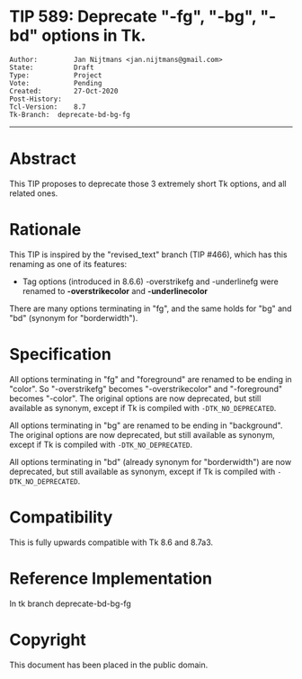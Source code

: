 # TIP 589: Deprecate "-fg", "-bg", "-bd" options in Tk.
	Author:         Jan Nijtmans <jan.nijtmans@gmail.com>
	State:          Draft
	Type:           Project
	Vote:           Pending
	Created:        27-Oct-2020
	Post-History:   
	Tcl-Version:    8.7
	Tk-Branch:	deprecate-bd-bg-fg
-----

# Abstract

This TIP proposes to deprecate those 3 extremely short Tk options, and all
related ones.

# Rationale

This TIP is inspired by the "revised_text" branch (TIP #466), which has
this renaming as one of its features:

 * Tag options \(introduced in 8.6.6\) -overstrikefg and -underlinefg were
   renamed to **-overstrikecolor** and **-underlinecolor**

There are many options terminating in "fg", and the same holds for "bg"
and "bd" (synonym for "borderwidth").

# Specification

All options terminating in "fg" and "foreground" are renamed to be
ending in "color". So "-overstrikefg" becomes "-overstrikecolor"
and "-foreground" becomes "-color". The original options are now deprecated,
but still available as synonym, except if Tk is compiled with `-DTK_NO_DEPRECATED`.

All options terminating in "bg" are renamed to be
ending in "background". The original options are now deprecated,
but still available as synonym, except if Tk is compiled with `-DTK_NO_DEPRECATED`.

All options terminating in "bd" (already synonym for "borderwidth") are now deprecated,
but still available as synonym, except if Tk is compiled with `-DTK_NO_DEPRECATED`.

# Compatibility

This is fully upwards compatible with Tk 8.6 and 8.7a3.

# Reference Implementation

In tk branch deprecate-bd-bg-fg

# Copyright

This document has been placed in the public domain.
